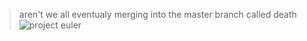 > aren't we all eventualy merging into the master branch called death 
![project euler](https://projecteuler.net/profile/404salad.png)
